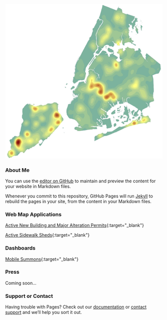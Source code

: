 ![Image](NB_Residential_1997_2016_resized.jpg)
### About Me

You can use the [editor on GitHub](https://github.com/benmancell/benmancell.github.io/edit/main/index.md) to maintain and preview the content for your website in Markdown files.

Whenever you commit to this repository, GitHub Pages will run [Jekyll](https://jekyllrb.com/) to rebuild the pages in your site, from the content in your Markdown files.

### Web Map Applications

[Active New Building and Major Alteration Permits](https://benmancell.github.io/ActiveNB_A1enlargements/index_ChartsLyrs.html){:target="_blank"}

[Active Sidewalk Sheds](https://benmancell.github.io/ActiveShedPermits/index_ChartsLyrs.html){:target="_blank"}

### Dashboards

[Mobile Summons](https://benmancell.github.io/MobileSummonsDashboard/index2.html){:target="_blank"}

### Press

Coming soon...

### Support or Contact

Having trouble with Pages? Check out our [documentation](https://docs.github.com/categories/github-pages-basics/) or [contact support](https://support.github.com/contact) and we’ll help you sort it out.
